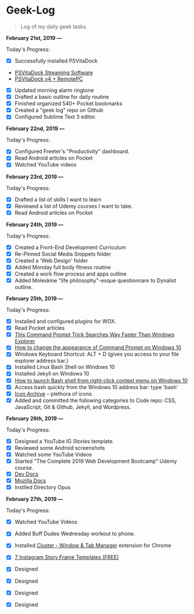 # Geek-Log
> Log of my daily geek tasks.

**February 21st, 2019 —**

Today's Progress: 

- [x] Successfully installed PSVitaDock
- [PSVitaDock Streaming Software](https://www.youtube.com/watch?v=or51dW7Iz-U)
- [PSVitaDock v4 + RemotePC](https://github.com/lazydevyo/PSVitaDock/releases)

- [x] Updated morning alarm ringtone
- [x] Drafted a basic outline for daily routine
- [x] Finished organized 540+ Pocket bookmarks
- [x] Created a "geek log" repo on Github
- [x] Configured Sublime Text 3 editor.

**February 22nd, 2019 —**

Today's Progress: 

- [x] Configured Freeter's "Productivity" dashboard.
- [x] Read Android articles on Pocket
- [x] Watched YouTube videos

**February 23rd, 2019 —**

Today's Progress: 

- [x] Drafted a list of skills I want to learn
- [x] Reviewed a list of Udemy courses I want to take.
- [x] Read Android articles on Pocket

**February 24th, 2019 —**

Today's Progress: 

- [x] Created a Front-End Development Curriculum
- [x] Re-Pinned Social Media Snippets folder
- [x] Created a 'Web Design' folder
- [x] Added Monday full body fitness routine
- [x] Created a work flow process and apps outline
- [x] Added Moleskine "life philosophy"-esque questionnare to Dynalist outline.

**February 25th, 2019 —**

Today's Progress: 

- [x] Installed and configured plugins for WOX.
- [x] Read Pocket articles
- [x] [This Command Prompt Trick Searches Way Faster Than Windows Explorer](https://www.howtogeek.com/fyi/this-command-prompt-trick-searches-way-faster-than-windows-explorer/)
- [x] [How to change the appearance of Command Prompt on Windows 10](https://www.windowscentral.com/how-change-appearance-command-prompt-windows-10)
- [x] Windows Keyboard Shortcut: ALT + D (gives you access to your file explorer address bar.)
- [x] Installed Linux Bash Shell on Windows 10
- [x] Installed Jekyll on Windows 10
- [x] [How to launch Bash shell from right-click context menu on Windows 10](https://www.windowscentral.com/how-launch-bash-shell-right-click-context-menu-windows-10)
- [x] Access bash quickly from the Windows 10 address bar: type 'bash'
- [x] [Icon Archive](http://www.iconarchive.com/) –  plethora of icons.
- [x] Added and committed the following categories to Code repo: CSS, JavaScript, Git & Github, Jekyll, and Wordpress.

**February 26th, 2019 —**

Today's Progress: 

- [x] Designed a YouTube IG Stories template.
- [x] Reviewed some Android screenshots
- [x] Watched some YouTube Videos
- [x] Started "The Complete 2019 Web Development Bootcamp" Udemy course.
- [x] [Dev Docs](https://devdocs.io/)
- [x] [Mozilla Docs](https://developer.mozilla.org/en-US/)
- [x] Instlled Directory Opus

**February 27th, 2019 —**

Today's Progress: 

- [x] Watched YouTube Videos
- [x] Added Buff Dudes Wednesday workout to phone.
- [x] Installed [Cluster - Window & Tab Manager](https://chrome.google.com/webstore/detail/cluster-window-tab-manage/aadahadfdmiibmdhfmpbeeebejmjnkef/related?hl=en) extension for Chrome
- [x] [7 Instagram Story Frame Templates (FREE)](https://www.youtube.com/watch?v=GDZf7xS5rd4)
- [x] Designed
- [x] Designed
- [x] Designed
- [x] Designed

